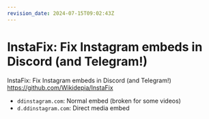 ```yaml
---
revision_date: 2024-07-15T09:02:43Z
---
```

# InstaFix: Fix Instagram embeds in Discord (and Telegram!)
InstaFix: Fix Instagram embeds in Discord (and Telegram!)
https://github.com/Wikidepia/InstaFix
* `ddinstagram.com`: Normal embed (broken for some videos)
* `d.ddinstagram.com`: Direct media embed